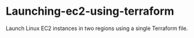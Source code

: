 # Launching-ec2-using-terraform
Launch Linux EC2 instances in two regions using a single Terraform file.
